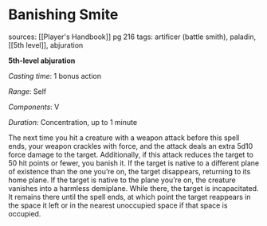 # Banishing Smite
sources: [[Player's Handbook]] pg 216
tags: artificer (battle smith), paladin, [[5th level]], abjuration

**5th-level abjuration**

*Casting time*: 1 bonus action

*Range*: Self

*Components*: V

*Duration*: Concentration, up to 1 minute

The next time you hit a creature with a weapon attack before this spell ends, your weapon crackles with force, and the attack deals an extra 5d10 force damage to the target. Additionally, if this attack reduces the target to 50 hit points or fewer, you banish it. If the target is native to a different plane of existence than the one you’re on, the target disappears, returning to its home plane. If the target is native to the plane you’re on, the creature vanishes into a harmless demiplane. While there, the target is incapacitated. It remains there until the spell ends, at which point the target reappears in the space it left or in the nearest unoccupied space if that space is occupied.
